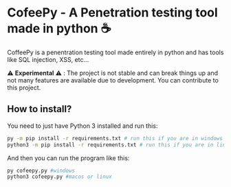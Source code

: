 # CofeePy - A Penetration testing tool made in python ☕

CoffeePy is a penentration testing tool made entirely in python and has tools like SQL injection, XSS, etc...

:warning: **Experimental** :warning: : The project is not stable and can break things up and not many features are available due to development. You can contribute to this project.

## How to install?

You need to just have Python 3 installed and run this:

```bash
py -m pip install -r requirements.txt # run this if you are in windows
python3 -m pip install -r requirements.txt # run this if you are in linux or macos
```

And then you can run the program like this:

```bash
py cofeepy.py #windows
python3 cofeepy.py #macos or linux
```
